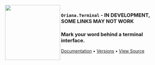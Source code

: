 <img src="https://umaera.github.io/icons/lib-icons/Oriana.png" align="left" width="180"/>

### `Oriana.Terminal` - IN DEVELOPMENT, SOME LINKS MAY NOT WORK

### Mark your word behind a terminal interface.

[Documentation]()
•
[Versions]()
•
[View Source]()
